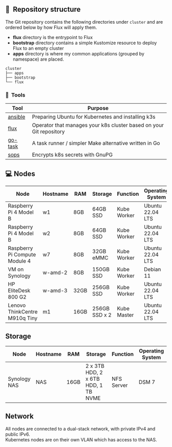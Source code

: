 ## :open_file_folder:&nbsp; Repository structure

The Git repository contains the following directories under `cluster` and are ordered below by how Flux will apply them.

- **flux** directory is the entrypoint to Flux
- **bootstrap** directory contains a simple Kustomize resource to deploy Flux to an empty cluster
- **apps** directory is where my common applications (grouped by namespace) are placed.

```
cluster
├── apps
├── bootstrap
└── flux
```

### :wrench:&nbsp; Tools

| Tool                                                               | Purpose                                                             |
|--------------------------------------------------------------------|---------------------------------------------------------------------|
| [ansible](https://www.ansible.com)                                 | Preparing Ubuntu for Kubernetes and installing k3s                  |
| [flux](https://toolkit.fluxcd.io/)                                 | Operator that manages your k8s cluster based on your Git repository |
| [go-task](https://github.com/go-task/task)                         | A task runner / simpler Make alternative written in Go              |
| [sops](https://github.com/mozilla/sops)                            | Encrypts k8s secrets with GnuPG                                     |


## 💻 Nodes
| Node                     | Hostname | RAM  | Storage       | Function          | Operating System 
| ------------------------ |--|------| ------------- | ----------------- |------------------|
| Raspberry Pi 4 Model B   | w1 | 8GB  | 64GB SSD     | Kube Worker  | Ubuntu 22.04 LTS |
| Raspberry Pi 4 Model B   | w2 | 8GB  | 64GB SSD    | Kube Worker   | Ubuntu 22.04 LTS |
| Raspberry Pi Compute Module 4 | w7 | 8GB  | 32GB eMMC    | Kube Worker   | Ubuntu 22.04 LTS |
| VM on Synology   | w-amd-2 | 8GB  | 150GB SSD     | Kube Worker   | Debian 11 |
| HP EliteDesk 800 G2 | w-amd-3 | 32GB | 256GB SSD | Kube Worker  | Ubuntu 22.04 LTS |
| Lenovo ThinkCentre M910q Tiny | m1 | 16GB | 256GB SSD x 2 | Kube Master | Ubuntu 22.04 LTS |

## Storage
| Node                     | Hostname | RAM  | Storage       | Function          | Operating System
| ------------------------ |--|------| ------------- | ----------------- |------------------|
| Synology NAS        | NAS | 16GB | 2 x 3TB HDD, 2 x 6TB HDD, 1 TB NVME  | NFS Server | DSM 7            |

## Network

All nodes are connected to a dual-stack network, with private IPv4 and public IPv6.  
Kubernetes nodes are on their own VLAN which has access to the NAS.
